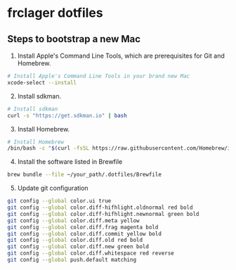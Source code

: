 # frclager dotfiles

## Steps to bootstrap a new Mac

1. Install Apple's Command Line Tools, which are prerequisites for Git and Homebrew.
```zsh
# Install Apple's Command Line Tools in your brand new Mac
xcode-select --install
```

2. Install sdkman.
```zsh
# Install sdkman
curl -s "https://get.sdkman.io" | bash
```

3. Install Homebrew.
```zsh
# Install Homebrew
/bin/bash -c "$(curl -fsSL https://raw.githubusercontent.com/Homebrew/install/HEAD/install.sh)"
```

4. Install the software listed in Brewfile
```zsh
brew bundle --file ~/your_path/.dotfiles/Brewfile 
```

5. Update git configuration
```zsh
git config --global color.ui true
git config --global color.diff-hifhlight.oldnormal red bold
git config --global color.diff-hifhlight.newnormal green bold
git config --global color.diff.meta yellow
git config --global color.diff.frag magenta bold
git config --global color.diff.commit yellow bold
git config --global color.diff.old red bold
git config --global color.diff.new green bold
git config --global color.diff.whitespace red reverse
git config --global push.default matching
```
